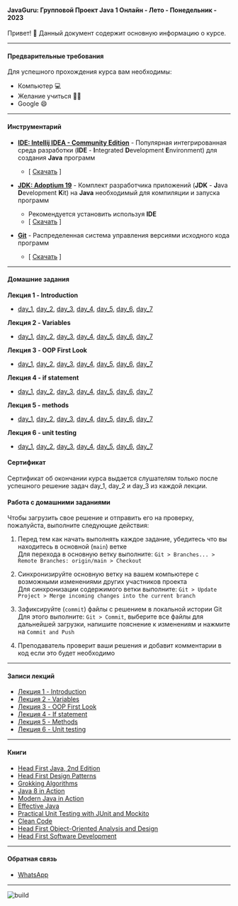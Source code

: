 #### JavaGuru: Групповой Проект Java 1 Онлайн - Лето - Понедельник - 2023

Привет! 👋 Данный документ содержит основную информацию о курсе.

---

#### Предварительные требования

Для успешного прохождения курса вам необходимы:
* Компьютер 💻
* Желание учиться 👨‍🏫
* Google 😄

---

#### Инструментарий

* **[IDE: Intellij IDEA - Community Edition](https://www.jetbrains.com/idea/)** - Популярная интегрированная среда разработки (**IDE** - **I**ntegrated **D**evelopment **E**nvironment) для создания **Java** программ 
  * [ [Скачать](https://www.jetbrains.com/idea/download/) ]


* **[JDK: Adoptium 19](https://adoptium.net/)** - Комплект разработчика приложений (**JDK** - **J**ava **D**evelopment **K**it) на **Java** необходимый для компиляции и запуска программ
  * Рекомендуется установить используя **IDE**
  * [ [Скачать](https://adoptium.net/) ]


* **[Git](https://git-scm.com/)** - Распределенная система управления версиями исходного кода программ
    * [ [Скачать](https://git-scm.com/download) ]

---

#### Домашние задания

**Лекция 1 - Introduction**
* [day_1](https://github.com/javagurulv/java_1_monday_may_2023_online/tree/main/src/main/java/lv/javaguru/java1/teacher/lesson_1_introduction/homework/day_1), [day_2](https://github.com/javagurulv/java_1_monday_may_2023_online/tree/main/src/main/java/lv/javaguru/java1/teacher/lesson_1_introduction/homework/day_2), [day_3](https://github.com/javagurulv/java_1_monday_may_2023_online/tree/main/src/main/java/lv/javaguru/java1/teacher/lesson_1_introduction/homework/day_3), [day_4](https://github.com/javagurulv/java_1_monday_may_2023_online/tree/main/src/main/java/lv/javaguru/java1/teacher/lesson_1_introduction/homework/day_4), [day_5](https://github.com/javagurulv/java_1_monday_may_2023_online/tree/main/src/main/java/lv/javaguru/java1/teacher/lesson_1_introduction/homework/day_5), [day_6](https://github.com/javagurulv/java_1_monday_may_2023_online/tree/main/src/main/java/lv/javaguru/java1/teacher/lesson_1_introduction/homework/day_6), [day_7](https://github.com/javagurulv/java_1_monday_may_2023_online/tree/main/src/main/java/lv/javaguru/java1/teacher/lesson_1_introduction/homework/day_7)

**Лекция 2 - Variables**
* [day_1](https://github.com/javagurulv/java_1_monday_may_2023_online/tree/main/src/main/java/lv/javaguru/java1/teacher/lesson_2_variables/homework/day_1), [day_2](https://github.com/javagurulv/java_1_monday_may_2023_online/tree/main/src/main/java/lv/javaguru/java1/teacher/lesson_2_variables/homework/day_2), [day_3](https://github.com/javagurulv/java_1_monday_may_2023_online/tree/main/src/main/java/lv/javaguru/java1/teacher/lesson_2_variables/homework/day_3), [day_4](https://github.com/javagurulv/java_1_monday_may_2023_online/tree/main/src/main/java/lv/javaguru/java1/teacher/lesson_2_variables/homework/day_4), [day_5](https://github.com/javagurulv/java_1_monday_may_2023_online/tree/main/src/main/java/lv/javaguru/java1/teacher/lesson_2_variables/homework/day_5), [day_6](https://github.com/javagurulv/java_1_monday_may_2023_online/tree/main/src/main/java/lv/javaguru/java1/teacher/lesson_2_variables/homework/day_6), [day_7](https://github.com/javagurulv/java_1_monday_may_2023_online/tree/main/src/main/java/lv/javaguru/java1/teacher/lesson_2_variables/homework/day_7)

**Лекция 3 - OOP First Look**
* [day_1](https://github.com/javagurulv/java_1_monday_may_2023_online/tree/main/src/main/java/lv/javaguru/java1/teacher/lesson_3_oop_first_look/homework/day_1), [day_2](https://github.com/javagurulv/java_1_monday_may_2023_online/tree/main/src/main/java/lv/javaguru/java1/teacher/lesson_3_oop_first_look/homework/day_2), [day_3](https://github.com/javagurulv/java_1_monday_may_2023_online/tree/main/src/main/java/lv/javaguru/java1/teacher/lesson_3_oop_first_look/homework/day_3), [day_4](https://github.com/javagurulv/java_1_monday_may_2023_online/tree/main/src/main/java/lv/javaguru/java1/teacher/lesson_3_oop_first_look/homework/day_4), [day_5](https://github.com/javagurulv/java_1_monday_may_2023_online/tree/main/src/main/java/lv/javaguru/java1/teacher/lesson_3_oop_first_look/homework/day_5), [day_6](https://github.com/javagurulv/java_1_monday_may_2023_online/tree/main/src/main/java/lv/javaguru/java1/teacher/lesson_3_oop_first_look/homework/day_6), [day_7](https://github.com/javagurulv/java_1_monday_may_2023_online/tree/main/src/main/java/lv/javaguru/java1/teacher/lesson_3_oop_first_look/homework/day_7)

**Лекция 4 - if statement**
* [day_1](https://github.com/javagurulv/java_1_monday_may_2023_online/tree/main/src/main/java/lv/javaguru/java1/teacher/lesson_4_if_statement/homework/day_1), [day_2](https://github.com/javagurulv/java_1_monday_may_2023_online/tree/main/src/main/java/lv/javaguru/java1/teacher/lesson_4_if_statement/homework/day_2), [day_3](https://github.com/javagurulv/java_1_monday_may_2023_online/tree/main/src/main/java/lv/javaguru/java1/teacher/lesson_4_if_statement/homework/day_3), [day_4](https://github.com/javagurulv/java_1_monday_may_2023_online/tree/main/src/main/java/lv/javaguru/java1/teacher/lesson_4_if_statement/homework/day_4), [day_5](https://github.com/javagurulv/java_1_monday_may_2023_online/tree/main/src/main/java/lv/javaguru/java1/teacher/lesson_4_if_statement/homework/day_5), [day_6](https://github.com/javagurulv/java_1_monday_may_2023_online/tree/main/src/main/java/lv/javaguru/java1/teacher/lesson_4_if_statement/homework/day_6), [day_7](https://github.com/javagurulv/java_1_monday_may_2023_online/tree/main/src/main/java/lv/javaguru/java1/teacher/lesson_4_if_statement/homework/day_7)

**Лекция 5 - methods**
* [day_1](https://github.com/javagurulv/java_1_monday_may_2023_online/tree/main/src/main/java/lv/javaguru/java1/teacher/lesson_5_methods/homework/day_1), [day_2](https://github.com/javagurulv/java_1_monday_may_2023_online/tree/main/src/main/java/lv/javaguru/java1/teacher/lesson_5_methods/homework/day_2), [day_3](https://github.com/javagurulv/java_1_monday_may_2023_online/tree/main/src/main/java/lv/javaguru/java1/teacher/lesson_5_methods/homework/day_3), [day_4](https://github.com/javagurulv/java_1_monday_may_2023_online/tree/main/src/main/java/lv/javaguru/java1/teacher/lesson_5_methods/homework/day_4), [day_5](https://github.com/javagurulv/java_1_monday_may_2023_online/tree/main/src/main/java/lv/javaguru/java1/teacher/lesson_5_methods/homework/day_5), [day_6](https://github.com/javagurulv/java_1_monday_may_2023_online/tree/main/src/main/java/lv/javaguru/java1/teacher/lesson_5_methods/homework/day_6), [day_7](https://github.com/javagurulv/java_1_monday_may_2023_online/tree/main/src/main/java/lv/javaguru/java1/teacher/lesson_5_methods/homework/day_7)

**Лекция 6 - unit testing**
* [day_1](https://github.com/javagurulv/java_1_monday_may_2023_online/tree/main/src/main/java/lv/javaguru/java1/teacher/lesson_6_unit_testing/homework/day_1), [day_2](https://github.com/javagurulv/java_1_monday_may_2023_online/tree/main/src/main/java/lv/javaguru/java1/teacher/lesson_6_unit_testing/homework/day_2), [day_3](https://github.com/javagurulv/java_1_monday_may_2023_online/tree/main/src/main/java/lv/javaguru/java1/teacher/lesson_6_unit_testing/homework/day_3), [day_4](https://github.com/javagurulv/java_1_monday_may_2023_online/tree/main/src/main/java/lv/javaguru/java1/teacher/lesson_6_unit_testing/homework/day_4), [day_5](https://github.com/javagurulv/java_1_monday_may_2023_online/tree/main/src/main/java/lv/javaguru/java1/teacher/lesson_6_unit_testing/homework/day_5), [day_6](https://github.com/javagurulv/java_1_monday_may_2023_online/tree/main/src/main/java/lv/javaguru/java1/teacher/lesson_6_unit_testing/homework/day_6), [day_7](https://github.com/javagurulv/java_1_monday_may_2023_online/tree/main/src/main/java/lv/javaguru/java1/teacher/lesson_6_unit_testing/homework/day_7)


#### Сертификат

Сертификат об окончании курса выдается слушателям только после успешного решение задач day_1, day_2 и day_3 из каждой лекции.


#### Работа с домашними заданиями

Чтобы загрузить свое решение и отправить его на проверку, пожалуйста, выполните следующие действия:
1. Перед тем как начать выполнять каждое задание, убедитесь что вы находитесь в основной (`main`) ветке\
   Для перехода в основную ветку выполните: `Git > Branches... > Remote Branches: origin/main > Checkout`

2. Синхронизируйте основную ветку на вашем компьютере с возможными изменениями других участников проекта\
   Для синхронизации содержимого ветки выполните: `Git > Update Project > Merge incoming changes into the current branch`

3. Зафиксируйте (`commit`) файлы с решением в локальной истории Git\
   Для этого выполните: `Git > Commit`, выберите все файлы для дальнейшей загрузки, напишите пояснение к изменениям и нажмите на `Commit and Push`

4. Преподаватель проверит ваши решения и добавит комментарии в код если это будет необходимо

---

#### Записи лекций

* [Лекция 1 - Introduction](https://www.youtube.com/watch?v=E7chrow6b9s)
* [Лекция 2 - Variables](https://www.youtube.com/watch?v=EF4aFwWm1GM)
* [Лекция 3 - OOP First Look](https://www.youtube.com/watch?v=AEHLhbQE_lY)
* [Лекция 4 - If statement](https://www.youtube.com/watch?v=B1Hh0feJe5Y)
* [Лекция 5 - Methods](https://www.youtube.com/watch?v=cGbaro4O3hk)
* [Лекция 6 - Unit testing](https://www.youtube.com/watch?v=UlteyfuXG_w)

---

#### Книги

* [Head First Java, 2nd Edition](https://isbnsearch.org/isbn/9780596009205)
* [Head First Design Patterns](https://isbnsearch.org/isbn/9780596007126)
* [Grokking Algorithms](https://isbnsearch.org/isbn/9781617292231)
* [Java 8 in Action](https://isbnsearch.org/isbn/9781617291999)
* [Modern Java in Action](https://isbnsearch.org/isbn/9781617293566)
* [Effective Java](https://isbnsearch.org/isbn/9780134685991)
* [Practical Unit Testing with JUnit and Mockito](https://isbnsearch.org/isbn/9788393489398)
* [Clean Code](https://isbnsearch.org/isbn/9780132350884)
* [Head First Object-Oriented Analysis and Design](https://isbnsearch.org/isbn/9780596008673)
* [Head First Software Development](https://isbnsearch.org/isbn/9780596527358)

---

#### Обратная связь

* [WhatsApp](https://chat.whatsapp.com/LxtYJN2ZXmpIjfdvBIWAN7)

---

![build](https://github.com/javagurulv/java_1_monday_may_2023_online/actions/workflows/build.yaml/badge.svg)
